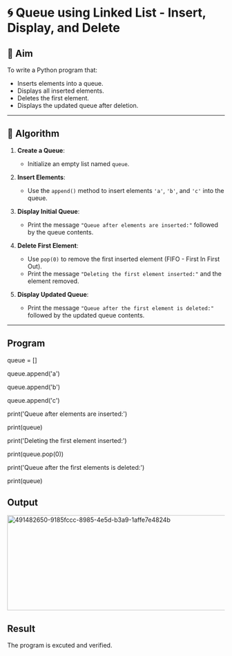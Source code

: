 # 🌀 Queue using Linked List - Insert, Display, and Delete

## 🎯 Aim

To write a Python program that:
- Inserts elements into a queue.
- Displays all inserted elements.
- Deletes the first element.
- Displays the updated queue after deletion.

---

## 🧠 Algorithm

1. **Create a Queue**:
   - Initialize an empty list named `queue`.

2. **Insert Elements**:
   - Use the `append()` method to insert elements `'a'`, `'b'`, and `'c'` into the queue.

3. **Display Initial Queue**:
   - Print the message `"Queue after elements are inserted:"` followed by the queue contents.

4. **Delete First Element**:
   - Use `pop(0)` to remove the first inserted element (FIFO - First In First Out).
   - Print the message `"Deleting the first element inserted:"` and the element removed.

5. **Display Updated Queue**:
   - Print the message `"Queue after the first element is deleted:"` followed by the updated queue contents.

---

## Program
queue = []

queue.append('a')

queue.append('b')

queue.append('c')

print('Queue after elements are inserted:')

print(queue)

print('Deleting the first element inserted:')

print(queue.pop(0))

print('Queue after the first elements is deleted:')

print(queue)

## Output
<img width="734" height="220" alt="491482650-9185fccc-8985-4e5d-b3a9-1affe7e4824b" src="https://github.com/user-attachments/assets/36925cb5-9c50-4fad-abce-fbc5ee6dfc6b" />


## Result
The program is excuted and verified.
